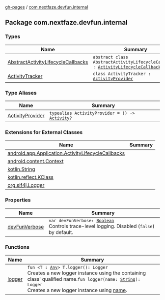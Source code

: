 [gh-pages](../index.md) / [com.nextfaze.devfun.internal](.)

## Package com.nextfaze.devfun.internal

### Types

| Name | Summary |
|---|---|
| [AbstractActivityLifecycleCallbacks](-abstract-activity-lifecycle-callbacks/index.md) | `abstract class AbstractActivityLifecycleCallbacks : `[`ActivityLifecycleCallbacks`](https://developer.android.com/reference/android/app/Application/ActivityLifecycleCallbacks.html) |
| [ActivityTracker](-activity-tracker/index.md) | `class ActivityTracker : `[`ActivityProvider`](-activity-provider.md) |

### Type Aliases

| Name | Summary |
|---|---|
| [ActivityProvider](-activity-provider.md) | `typealias ActivityProvider = () -> `[`Activity`](https://developer.android.com/reference/android/app/Activity.html)`?` |

### Extensions for External Classes

| Name | Summary |
|---|---|
| [android.app.Application.ActivityLifecycleCallbacks](android.app.-application.-activity-lifecycle-callbacks/index.md) |  |
| [android.content.Context](android.content.-context/index.md) |  |
| [kotlin.String](kotlin.-string/index.md) |  |
| [kotlin.reflect.KClass](kotlin.reflect.-k-class/index.md) |  |
| [org.slf4j.Logger](org.slf4j.-logger/index.md) |  |

### Properties

| Name | Summary |
|---|---|
| [devFunVerbose](dev-fun-verbose.md) | `var devFunVerbose: `[`Boolean`](https://kotlinlang.org/api/latest/jvm/stdlib/kotlin/-boolean/index.html)<br>Controls trace-level logging. Disabled (`false`) by default. |

### Functions

| Name | Summary |
|---|---|
| [logger](logger.md) | `fun <T : `[`Any`](https://kotlinlang.org/api/latest/jvm/stdlib/kotlin/-any/index.html)`> T.logger(): Logger`<br>Creates a new logger instance using the containing class' qualified name.`fun logger(name: `[`String`](https://kotlinlang.org/api/latest/jvm/stdlib/kotlin/-string/index.html)`): Logger`<br>Creates a new logger instance using [name](logger.md#com.nextfaze.devfun.internal$logger(kotlin.String)/name). |
